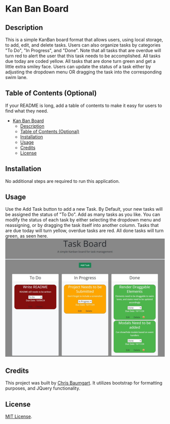 # Kan Ban Board

## Description

This is a simple KanBan board format that allows users, using local storage, to add, edit, and delete tasks. Users can also organize tasks by categories "To Do", "In Progress", and "Done". Note that all tasks that are overdue will turn red to alert the user that this task needs to be accomplished. All tasks due today are coded yellow. All tasks that are done turn green and get a little extra smiley face. Users can update the status of a task either by adjusting the dropdown menu OR dragging the task into the corresponding swim lane.

## Table of Contents (Optional)

If your README is long, add a table of contents to make it easy for users to find what they need.

- [Kan Ban Board](#kan-ban-board)
  - [Description](#description)
  - [Table of Contents (Optional)](#table-of-contents-optional)
  - [Installation](#installation)
  - [Usage](#usage)
  - [Credits](#credits)
  - [License](#license)

## Installation

No additional steps are required to run this application.

## Usage

Use the Add Task button to add a new Task. By Default, your new tasks will be assigned the status of "To Do". Add as many tasks as you like. You can modify the status of each task by either selecting the dropdown menu and reassigning, or by dragging the task itself into another column. Tasks that are due today will turn yellow, overdue tasks are red. All done tasks will turn green, as seen here.
![here](assets/images/KanBan%20board%20usage.jpg)

## Credits

This project was built by [Chris Baumgart](https://github.com/cbaumgart004). It utilizes bootstrap for formatting purposes, and JQuery functionality.

## License

[MIT License](https://github.com/cbaumgart004/kanBanBoard/blob/main/LICENSE).
